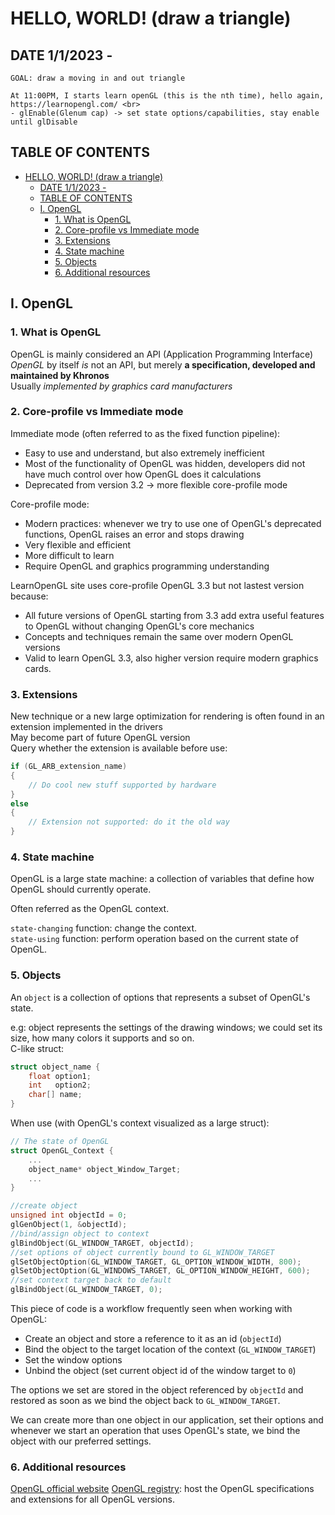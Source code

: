 # HELLO, WORLD! (draw a triangle)

## DATE 1/1/2023 -

    GOAL: draw a moving in and out triangle

    At 11:00PM, I starts learn openGL (this is the nth time), hello again, https://learnopengl.com/ <br>
    - glEnable(Glenum cap) -> set state options/capabilities, stay enable until glDisable

## TABLE OF CONTENTS
- [HELLO, WORLD! (draw a triangle)](#hello-world-draw-a-triangle)
  - [DATE 1/1/2023 -](#date-112023--)
  - [TABLE OF CONTENTS](#table-of-contents)
  - [I. OpenGL](#i-opengl)
    - [1. What is OpenGL](#1-what-is-opengl)
    - [2. Core-profile vs Immediate mode](#2-core-profile-vs-immediate-mode)
    - [3. Extensions](#3-extensions)
    - [4. State machine](#4-state-machine)
    - [5. Objects](#5-objects)
    - [6. Additional resources](#6-additional-resources)


## I. OpenGL

### 1. What is OpenGL

OpenGL is mainly considered an API (Application Programming Interface)<br>
*OpenGL* by itself *is* not an API, but merely **a specification, developed and maintained by Khronos**<br>
Usually *implemented by graphics card manufacturers*

### 2. Core-profile vs Immediate mode

Immediate mode (often referred to as the fixed function pipeline):
- Easy to use and understand, but also extremely inefficient
- Most of the functionality of OpenGL was hidden, developers did not have much control over how OpenGL does it calculations
- Deprecated from version 3.2 -> more flexible core-profile mode

Core-profile mode:
- Modern practices: whenever we try to use one of OpenGL's deprecated functions, OpenGL raises an error and stops drawing
- Very flexible and efficient
- More difficult to learn
- Require OpenGL and graphics programming understanding

LearnOpenGL site uses core-profile OpenGL 3.3 but not lastest version because:
- All future versions of OpenGL starting from 3.3 add extra useful features to OpenGL without changing OpenGL's core mechanics
- Concepts and techniques remain the same over modern OpenGL versions
- Valid to learn OpenGL 3.3, also higher version require modern graphics cards.

### 3. Extensions

New technique or a new large optimization for rendering is often found in an extension implemented in the drivers<br>
May become part of future OpenGL version<br>
Query whether the extension is available before use:
```cpp
if (GL_ARB_extension_name)
{
    // Do cool new stuff supported by hardware
}
else
{
    // Extension not supported: do it the old way
}
```

### 4. State machine

OpenGL is a large state machine: a collection of variables that define how OpenGL should currently operate.

Often referred as the OpenGL context.

`state-changing` function: change the context.<br>
`state-using` function: perform operation based on the current state of OpenGL.

### 5. Objects

An `object` is a collection of options that represents a subset of OpenGL's state.

e.g: object represents the settings of the drawing windows; we could set its size, how many colors it supports and so on.<br>
C-like struct:
```c
struct object_name {
    float option1;
    int   option2;
    char[] name;
}
```
When use (with OpenGL's context visualized as a large struct):
```c
// The state of OpenGL
struct OpenGL_Context {
    ...
    object_name* object_Window_Target;
    ...
}
```
```cpp
//create object
unsigned int objectId = 0;
glGenObject(1, &objectId);
//bind/assign object to context
glBindObject(GL_WINDOW_TARGET, objectId);
//set options of object currently bound to GL_WINDOW_TARGET
glSetObjectOption(GL_WINDOW_TARGET, GL_OPTION_WINDOW_WIDTH, 800);
glSetObjectOption(GL_WINDOWS_TARGET, GL_OPTION_WINDOW_HEIGHT, 600);
//set context target back to default
glBindObject(GL_WINDOW_TARGET, 0);
```

This piece of code is a workflow frequently seen when working with OpenGL:
- Create an object and store a reference to it as an id (`objectId`)
- Bind the object to the target location of the context (`GL_WINDOW_TARGET`)
- Set the window options
- Unbind the object (set current object id of the window target to `0`)

The options we set are stored in the object referenced by `objectId` and restored as soon as we bind the object back to `GL_WINDOW_TARGET`.

We can create more than one object in our application, set their options and whenever we start an operation that uses OpenGL's state, we bind the object with our preferred settings.

### 6. Additional resources

[OpenGL official website](https://www.opengl.org/)
[OpenGL registry](https://registry.khronos.org/OpenGL/index_gl.php): host the OpenGL specifications and extensions for all OpenGL versions.